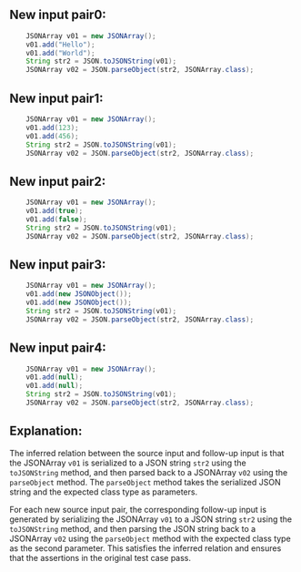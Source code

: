 ## New input pair0:
```java
    JSONArray v01 = new JSONArray();
    v01.add("Hello");
    v01.add("World");
    String str2 = JSON.toJSONString(v01);
    JSONArray v02 = JSON.parseObject(str2, JSONArray.class);
```

## New input pair1:
```java
    JSONArray v01 = new JSONArray();
    v01.add(123);
    v01.add(456);
    String str2 = JSON.toJSONString(v01);
    JSONArray v02 = JSON.parseObject(str2, JSONArray.class);
```

## New input pair2:
```java
    JSONArray v01 = new JSONArray();
    v01.add(true);
    v01.add(false);
    String str2 = JSON.toJSONString(v01);
    JSONArray v02 = JSON.parseObject(str2, JSONArray.class);
```

## New input pair3:
```java
    JSONArray v01 = new JSONArray();
    v01.add(new JSONObject());
    v01.add(new JSONObject());
    String str2 = JSON.toJSONString(v01);
    JSONArray v02 = JSON.parseObject(str2, JSONArray.class);
```

## New input pair4:
```java
    JSONArray v01 = new JSONArray();
    v01.add(null);
    v01.add(null);
    String str2 = JSON.toJSONString(v01);
    JSONArray v02 = JSON.parseObject(str2, JSONArray.class);
```

## Explanation:
The inferred relation between the source input and follow-up input is that the JSONArray `v01` is serialized to a JSON string `str2` using the `toJSONString` method, and then parsed back to a JSONArray `v02` using the `parseObject` method. The `parseObject` method takes the serialized JSON string and the expected class type as parameters.

For each new source input pair, the corresponding follow-up input is generated by serializing the JSONArray `v01` to a JSON string `str2` using the `toJSONString` method, and then parsing the JSON string back to a JSONArray `v02` using the `parseObject` method with the expected class type as the second parameter. This satisfies the inferred relation and ensures that the assertions in the original test case pass.
